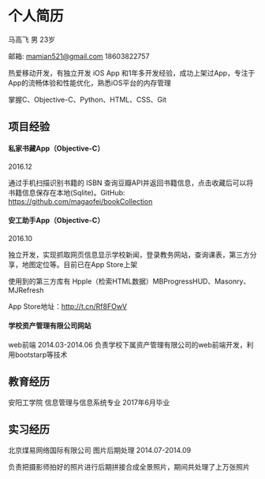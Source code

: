 # 个人简历

马高飞 男 23岁  

邮箱: mamian521@gmail.com 18603822757

热爱移动开发，有独立开发 iOS App 和1年多开发经验，成功上架过App，专注于App的流畅体验和性能优化，熟悉iOS平台的内存管理

掌握C、Objective-C、Python、HTML、CSS、Git

## 项目经验

#### 私家书藏App（Objective-C）

2016.12 

通过手机扫描识别书籍的 ISBN 查询豆瓣API并返回书籍信息，点击收藏后可以将书籍信息保存在本地(Sqlite)。GitHub: https://github.com/magaofei/bookCollection



#### 安工助手App（Objective-C）

2016.10

独立开发，实现抓取网页信息显示学校新闻，登录教务网站，查询课表，第三方分享，地图定位等。目前已在App Store上架

使用到的第三方库有 Hpple（检索HTML数据）MBProgressHUD、Masonry、MJRefresh 

App Store地址：http://t.cn/Rf8FOwV



#### 学校资产管理有限公司网站

web前端  	2014.03-2014.06
负责学校下属资产管理有限公司的web前端开发，利用bootstarp等技术 



## 教育经历

安阳工学院 信息管理与信息系统专业 2017年6月毕业



## 实习经历

北京煤易网络国际有限公司
图片后期处理  	2014.07-2014.09

负责把摄影师拍好的照片进行后期拼接合成全景照片，期间共处理了上万张照片



